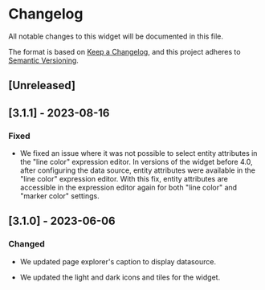 # Changelog

All notable changes to this widget will be documented in this file.

The format is based on [Keep a Changelog](https://keepachangelog.com/en/1.0.0/), and this project adheres to [Semantic Versioning](https://semver.org/spec/v2.0.0.html).

## [Unreleased]

## [3.1.1] - 2023-08-16

### Fixed

-   We fixed an issue where it was not possible to select entity attributes in the "line color" expression editor. In versions of the widget before 4.0, after configuring the data source, entity attributes were available in the "line color" expression editor. With this fix, entity attributes are accessible in the expression editor again for both "line color" and "marker color" settings.

## [3.1.0] - 2023-06-06

### Changed

-   We updated page explorer's caption to display datasource.

-   We updated the light and dark icons and tiles for the widget.
